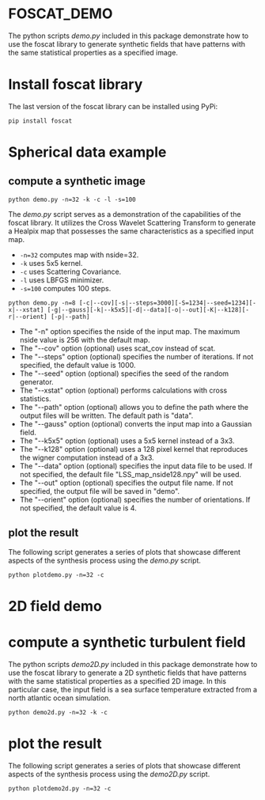 # FOSCAT_DEMO

The python scripts *demo.py* included in this package demonstrate how to use the foscat library to generate synthetic fields that have patterns with the same statistical properties as a specified image.

# Install foscat library

The last version of the foscat library can be installed using PyPi:
```
pip install foscat
```

# Spherical data example

## compute a synthetic image
```
python demo.py -n=32 -k -c -l -s=100
```
The *demo.py* script serves as a demonstration of the capabilities of the foscat library. It utilizes the Cross Wavelet Scattering Transform to generate a Healpix map that possesses the same characteristics as a specified input map. 
- ```-n=32``` computes map with nside=32.
- ```-k``` uses 5x5 kernel.
- ```-c``` uses Scattering Covariance.
- ```-l``` uses LBFGS minimizer.
- ```-s=100``` computes 100 steps. 
```
python demo.py -n=8 [-c|--cov][-s|--steps=3000][-S=1234|--seed=1234][-x|--xstat] [-g|--gauss][-k|--k5x5][-d|--data][-o|--out][-K|--k128][-r|--orient] [-p|--path]

```
* The "-n" option specifies the nside of the input map. The maximum nside value is 256 with the default map.
* The "--cov" option (optional) uses scat_cov instead of scat.
* The "--steps" option (optional) specifies the number of iterations. If not specified, the default value is 1000.
* The "--seed" option (optional) specifies the seed of the random generator.
* The "--xstat" option (optional) performs calculations with cross statistics.
* The "--path" option (optional) allows you to define the path where the output files will be written. The default path is "data".
* The "--gauss" option (optional) converts the input map into a Gaussian field.
* The "--k5x5" option (optional) uses a 5x5 kernel instead of a 3x3.
* The "--k128" option (optional) uses a 128 pixel kernel that reproduces the wigner computation instead of a 3x3.
* The "--data" option (optional) specifies the input data file to be used. If not specified, the default file "LSS_map_nside128.npy" will be used.
* The "--out" option (optional) specifies the output file name. If not specified, the output file will be saved in "demo".
* The "--orient" option (optional) specifies the number of orientations. If not specified, the default value is 4.

## plot the result

The following script generates a series of plots that showcase different aspects of the synthesis process using the *demo.py* script.

```
python plotdemo.py -n=32 -c
```

# 2D field demo

# compute a synthetic turbulent field

The python scripts *demo2D.py* included in this package demonstrate how to use the foscat library to generate a 2D synthetic fields that have patterns with the same statistical properties as a specified 2D image. In this particular case, the input field is a sea surface temperature extracted from a north atlantic ocean simulation.

```
python demo2d.py -n=32 -k -c
```

# plot the result

The following script generates a series of plots that showcase different aspects of the synthesis process using the *demo2D.py* script.
```
python plotdemo2d.py -n=32 -c
```


